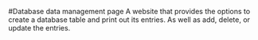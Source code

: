 #Database data management page
A website that provides the options to create a database table and print out its entries. As well as add, delete, or update the entries.